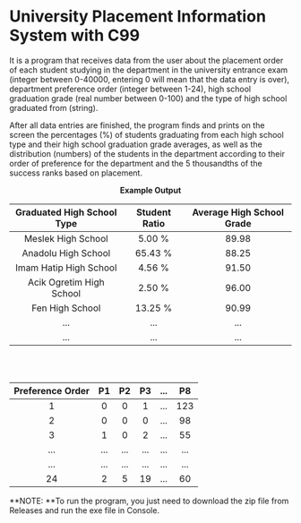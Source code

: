 # University Placement Information System with C99

It is a program that receives data from the user about the placement order of each student studying in the department in the university entrance exam (integer between 0-40000, entering 0 will mean that the data entry is over), department preference order (integer between 1-24), high school graduation grade (real number between 0-100) and the type of high school graduated from (string). 

After all data entries are finished, the program finds and prints on the screen the percentages (%) of students graduating from each high school type and their high school graduation grade averages, as well as the distribution (numbers) of the students in the department according to their order of preference for the department and the 5 thousandths of the success ranks based on placement.
<br>
<div align = "center">
  
**Example Output**

| Graduated High School Type | Student Ratio | Average High School Grade |
|:--------------------------:|:-------------:|:-------------------------:|
|     Meslek High School     |     5.00 %    |           89.98           |
|     Anadolu High School    |    65.43 %    |           88.25           |
|   Imam Hatip High School   |     4.56 %    |           91.50           |
|  Acik Ogretim High School  |     2.50 %    |           96.00           |
|       Fen High School      |    13.25 %    |           90.99           |
|             ...            |      ...      |            ...            |
|             ...            |      ...      |            ...            |

<br>
<br>

| Preference Order |  P1 |  P2 |  P3 | ... |  P8 |
|:----------------:|:---:|:---:|:---:|:---:|:---:|
|         1        |  0  |  0  |  1  | ... | 123 |
|         2        |  0  |  0  |  0  | ... |  98 |
|         3        |  1  |  0  |  2  | ... |  55 |
|        ...       | ... | ... | ... | ... | ... |
|        ...       | ... | ... | ... | ... | ... |
|        24        |  2  |  5  |  19 | ... |  60 |

</div>

**NOTE: **To run the program, you just need to download the zip file from Releases and run the exe file in Console.
